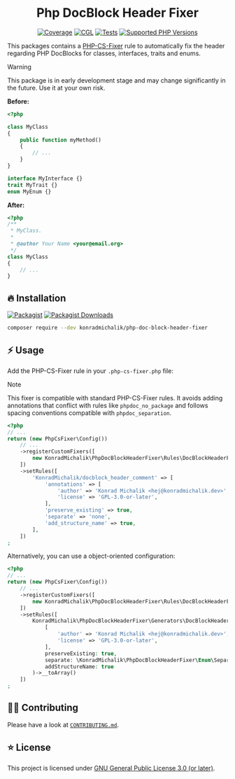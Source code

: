 <div align="center">

# Php DocBlock Header Fixer

[![Coverage](https://img.shields.io/coverallsCoverage/github/jackd248/php-doc-block-header-fixer?logo=coveralls)](https://coveralls.io/github/jackd248/php-doc-block-header-fixer)
[![CGL](https://img.shields.io/github/actions/workflow/status/jackd248/php-doc-block-header-fixer/cgl.yml?label=cgl&logo=github)](https://github.com/jackd248/php-doc-block-header-fixer/actions/workflows/cgl.yml)
[![Tests](https://img.shields.io/github/actions/workflow/status/jackd248/php-doc-block-header-fixer/tests.yml?label=tests&logo=github)](https://github.com/jackd248/php-doc-block-header-fixer/actions/workflows/tests.yml)
[![Supported PHP Versions](https://img.shields.io/packagist/dependency-v/konradmichalik/php-doc-block-header-fixer/php?logo=php)](https://packagist.org/packages/konradmichalik/php-doc-block-header-fixer)

</div>

This packages contains a [PHP-CS-Fixer](https://github.com/PHP-CS-Fixer/PHP-CS-Fixer) rule to automatically fix the header regarding PHP DocBlocks for classes, interfaces, traits and enums.

> [!warning]
> This package is in early development stage and may change significantly in the future. Use it at your own risk.

**Before:**

```php
<?php

class MyClass
{
    public function myMethod()
    {
        // ...
    }
}

interface MyInterface {}
trait MyTrait {}
enum MyEnum {}
```

**After:**

```php
<?php
/**
 * MyClass.
 *
 * @author Your Name <your@email.org>
 */
class MyClass
{
    // ...
}
```

## 🔥 Installation

[![Packagist](https://img.shields.io/packagist/v/konradmichalik/php-doc-block-header-fixer?label=version&logo=packagist)](https://packagist.org/packages/konradmichalik/php-doc-block-header-fixer)
[![Packagist Downloads](https://img.shields.io/packagist/dt/konradmichalik/php-doc-block-header-fixer?color=brightgreen)](https://packagist.org/packages/konradmichalik/php-doc-block-header-fixer)


```bash
composer require --dev konradmichalik/php-doc-block-header-fixer
```

## ⚡ Usage

Add the PHP-CS-Fixer rule in your `.php-cs-fixer.php` file:

> [!NOTE]
> This fixer is compatible with standard PHP-CS-Fixer rules. It avoids adding annotations that conflict with rules like `phpdoc_no_package` and follows spacing conventions compatible with `phpdoc_separation`.

```php
<?php
// ...
return (new PhpCsFixer\Config())
    // ...
    ->registerCustomFixers([
        new KonradMichalik\PhpDocBlockHeaderFixer\Rules\DocBlockHeaderFixer()
    ])
    ->setRules([
        'KonradMichalik/docblock_header_comment' => [
            'annotations' => [
                'author' => 'Konrad Michalik <hej@konradmichalik.dev>',
                'license' => 'GPL-3.0-or-later',
            ],
            'preserve_existing' => true,
            'separate' => 'none',
            'add_structure_name' => true,
        ],
    ])
;
```

Alternatively, you can use a object-oriented configuration:

```php
<?php
// ...
return (new PhpCsFixer\Config())
    // ...
    ->registerCustomFixers([
        new KonradMichalik\PhpDocBlockHeaderFixer\Rules\DocBlockHeaderFixer()
    ])
    ->setRules([
        KonradMichalik\PhpDocBlockHeaderFixer\Generators\DocBlockHeader::create(
            [
                'author' => 'Konrad Michalik <hej@konradmichalik.dev>',
                'license' => 'GPL-3.0-or-later',
            ],
            preserveExisting: true,
            separate: \KonradMichalik\PhpDocBlockHeaderFixer\Enum\Separate::None,
            addStructureName: true
        )->__toArray()
    ])
;
```

## 🧑‍💻 Contributing

Please have a look at [`CONTRIBUTING.md`](CONTRIBUTING.md).

## ⭐ License

This project is licensed under [GNU General Public License 3.0 (or later)](LICENSE).
